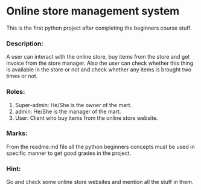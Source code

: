 # Online store management system
This is the first python project after completing the beginners course stuff. 

### Description:
A user can interact with the online store, buy items from the store and get invoice from the store manager. Also the user can check whether this thing is available in the store or not and check whether any items is brought two times or not.

### Roles:
1. Super-admin: He/She is the owner of the mart.
2. admin: He/She is the manager of the mart.
3. User: Client who buy items from the online store website.

### Marks:
From the readme.md file all the python beginners concepts must be used in specific manner to get good grades in the project. 

### Hint: 
Go and check some online store websites and mention all the stuff in them.